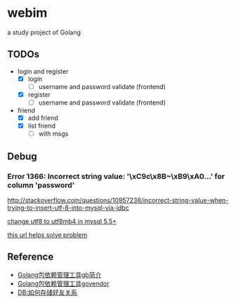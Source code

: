 # webim

a study project of Golang

## TODOs
- login and register
    - [X] login
        - [ ] username and password validate (frontend)
    - [X] register
        - [ ] username and password validate (frontend)
- friend
    - [X] add friend
    - [X] list friend
        - [ ] with msgs
    
## Debug
### Error 1366: Incorrect string value: '\xC9c\x8B~\xB9\xA0...' for column 'password'

http://stackoverflow.com/questions/10957238/incorrect-string-value-when-trying-to-insert-utf-8-into-mysql-via-jdbc

[change utf8 to utf8mb4 in mysql 5.5+](https://mathiasbynens.be/notes/mysql-utf8mb4)

[this url helps solve problem](http://stackoverflow.com/questions/8291184/mysql-general-error-1366-incorrect-string-value?rq=1)

## Reference
- [Golang包依赖管理工具gb简介](https://segmentfault.com/a/1190000004346513)
- [Golang包依赖管理工具govendor](https://github.com/kardianos/govendor)
- [DB:如何存储好友关系](https://www.zhihu.com/question/20216864)